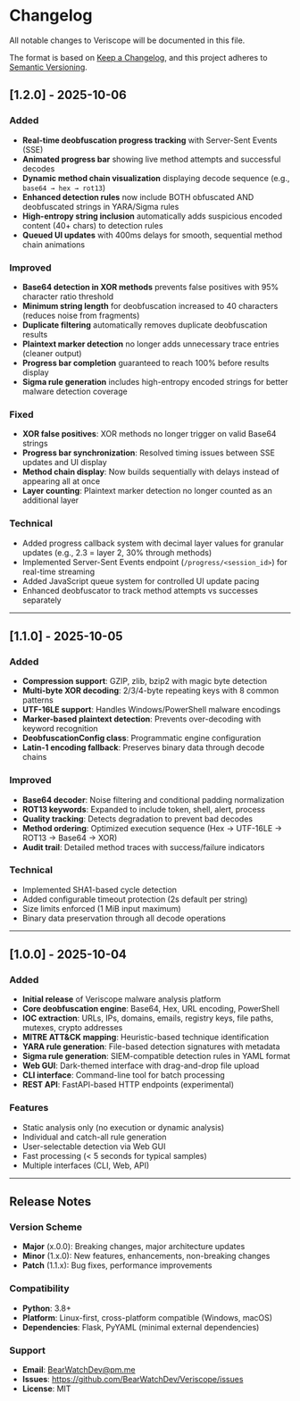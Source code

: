 # Changelog

All notable changes to Veriscope will be documented in this file.

The format is based on [Keep a Changelog](https://keepachangelog.com/en/1.0.0/),
and this project adheres to [Semantic Versioning](https://semver.org/spec/v2.0.0.html).

## [1.2.0] - 2025-10-06

### Added
- **Real-time deobfuscation progress tracking** with Server-Sent Events (SSE)
- **Animated progress bar** showing live method attempts and successful decodes
- **Dynamic method chain visualization** displaying decode sequence (e.g., `base64 → hex → rot13`)
- **Enhanced detection rules** now include BOTH obfuscated AND deobfuscated strings in YARA/Sigma rules
- **High-entropy string inclusion** automatically adds suspicious encoded content (40+ chars) to detection rules
- **Queued UI updates** with 400ms delays for smooth, sequential method chain animations

### Improved
- **Base64 detection in XOR methods** prevents false positives with 95% character ratio threshold
- **Minimum string length** for deobfuscation increased to 40 characters (reduces noise from fragments)
- **Duplicate filtering** automatically removes duplicate deobfuscation results
- **Plaintext marker detection** no longer adds unnecessary trace entries (cleaner output)
- **Progress bar completion** guaranteed to reach 100% before results display
- **Sigma rule generation** includes high-entropy encoded strings for better malware detection coverage

### Fixed
- **XOR false positives**: XOR methods no longer trigger on valid Base64 strings
- **Progress bar synchronization**: Resolved timing issues between SSE updates and UI display
- **Method chain display**: Now builds sequentially with delays instead of appearing all at once
- **Layer counting**: Plaintext marker detection no longer counted as an additional layer

### Technical
- Added progress callback system with decimal layer values for granular updates (e.g., 2.3 = layer 2, 30% through methods)
- Implemented Server-Sent Events endpoint (`/progress/<session_id>`) for real-time streaming
- Added JavaScript queue system for controlled UI update pacing
- Enhanced deobfuscator to track method attempts vs successes separately

---

## [1.1.0] - 2025-10-05

### Added
- **Compression support**: GZIP, zlib, bzip2 with magic byte detection
- **Multi-byte XOR decoding**: 2/3/4-byte repeating keys with 8 common patterns
- **UTF-16LE support**: Handles Windows/PowerShell malware encodings
- **Marker-based plaintext detection**: Prevents over-decoding with keyword recognition
- **DeobfuscationConfig class**: Programmatic engine configuration
- **Latin-1 encoding fallback**: Preserves binary data through decode chains

### Improved
- **Base64 decoder**: Noise filtering and conditional padding normalization
- **ROT13 keywords**: Expanded to include token, shell, alert, process
- **Quality tracking**: Detects degradation to prevent bad decodes
- **Method ordering**: Optimized execution sequence (Hex → UTF-16LE → ROT13 → Base64 → XOR)
- **Audit trail**: Detailed method traces with success/failure indicators

### Technical
- Implemented SHA1-based cycle detection
- Added configurable timeout protection (2s default per string)
- Size limits enforced (1 MiB input maximum)
- Binary data preservation through all decode operations

---

## [1.0.0] - 2025-10-04

### Added
- **Initial release** of Veriscope malware analysis platform
- **Core deobfuscation engine**: Base64, Hex, URL encoding, PowerShell
- **IOC extraction**: URLs, IPs, domains, emails, registry keys, file paths, mutexes, crypto addresses
- **MITRE ATT&CK mapping**: Heuristic-based technique identification
- **YARA rule generation**: File-based detection signatures with metadata
- **Sigma rule generation**: SIEM-compatible detection rules in YAML format
- **Web GUI**: Dark-themed interface with drag-and-drop file upload
- **CLI interface**: Command-line tool for batch processing
- **REST API**: FastAPI-based HTTP endpoints (experimental)

### Features
- Static analysis only (no execution or dynamic analysis)
- Individual and catch-all rule generation
- User-selectable detection via Web GUI
- Fast processing (< 5 seconds for typical samples)
- Multiple interfaces (CLI, Web, API)

---

## Release Notes

### Version Scheme
- **Major** (x.0.0): Breaking changes, major architecture updates
- **Minor** (1.x.0): New features, enhancements, non-breaking changes
- **Patch** (1.1.x): Bug fixes, performance improvements

### Compatibility
- **Python**: 3.8+
- **Platform**: Linux-first, cross-platform compatible (Windows, macOS)
- **Dependencies**: Flask, PyYAML (minimal external dependencies)

### Support
- **Email**: BearWatchDev@pm.me
- **Issues**: https://github.com/BearWatchDev/Veriscope/issues
- **License**: MIT
